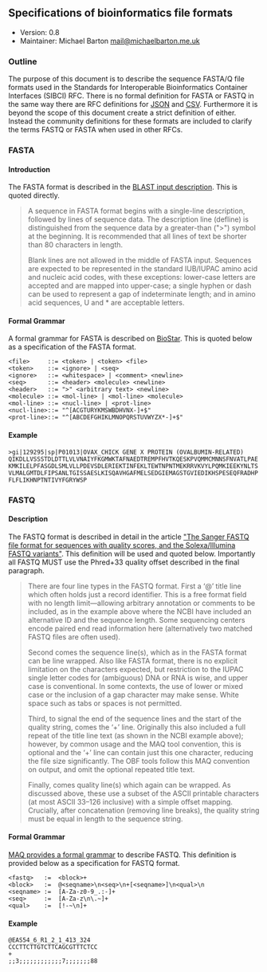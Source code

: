 ## Specifications of bioinformatics file formats

  * Version: 0.8
  * Maintainer: Michael Barton <mail@michaelbarton.me.uk>

### Outline

The purpose of this document is to describe the sequence FASTA/Q file formats
used in the Standards for Interoperable Bioinformatics Container Interfaces
(SIBCI) RFC. There is no formal definition for FASTA or FASTQ in the same way
there are RFC definitions for [JSON][json] and [CSV][csv]. Furthermore it is
beyond the scope of this document create a strict definition of either. Instead
the community definitions for these formats are included to clarify the terms
FASTQ or FASTA when used in other RFCs.

[json]: https://tools.ietf.org/html/rfc7159
[csv]: https://tools.ietf.org/html/rfc4180

### FASTA

#### Introduction

The FASTA format is described in the [BLAST input description][blast]. This is
quoted directly.

[blast]: http://www.ncbi.nlm.nih.gov/BLAST/blastcgihelp.shtml

> A sequence in FASTA format begins with a single-line description, followed by
> lines of sequence data. The description line (defline) is distinguished from
> the sequence data by a greater-than (">") symbol at the beginning. It is
> recommended that all lines of text be shorter than 80 characters in length.
>
> Blank lines are not allowed in the middle of FASTA input. Sequences are
> expected to be represented in the standard IUB/IUPAC amino acid and nucleic
> acid codes, with these exceptions: lower-case letters are accepted and are
> mapped into upper-case; a single hyphen or dash can be used to represent a gap
> of indeterminate length; and in amino acid sequences, U and * are acceptable
> letters.

#### Formal Grammar

A formal grammar for FASTA is described on [BioStar][biostar]. This is quoted
below as a specification of the FASTA format.

[biostar]: https://www.biostars.org/p/11254/#11255

    <file>     ::= <token> | <token> <file>
    <token>    ::= <ignore> | <seq>
    <ignore>   ::= <whitespace> | <comment> <newline>
    <seq>      ::= <header> <molecule> <newline>
    <header>   ::= ">" <arbitrary text> <newline>
    <molecule> ::= <mol-line> | <mol-line> <molecule>
    <mol-line> ::= <nucl-line> | <prot-line>
    <nucl-line>::= "^[ACGTURYKMSWBDHVNX-]+$"
    <prot-line>::= "^[ABCDEFGHIKLMNOPQRSTUVWYZX*-]+$"

#### Example

    >gi|129295|sp|P01013|OVAX_CHICK GENE X PROTEIN (OVALBUMIN-RELATED)
    QIKDLLVSSSTDLDTTLVLVNAIYFKGMWKTAFNAEDTREMPFHVTKQESKPVQMMCMNNSFNVATLPAE
    KMKILELPFASGDLSMLVLLPDEVSDLERIEKTINFEKLTEWTNPNTMEKRRVKVYLPQMKIEEKYNLTS
    VLMALGMTDLFIPSANLTGISSAESLKISQAVHGAFMELSEDGIEMAGSTGVIEDIKHSPESEQFRADHP
    FLFLIKHNPTNTIVYFGRYWSP

### FASTQ

#### Description

The FASTQ format is described in detail in the article ["The Sanger FASTQ file
format for sequences with quality scores, and the Solexa/Illumina FASTQ
variants"][1]. This definition will be used and quoted below. Importantly all
FASTQ MUST use the Phred+33 quality offset described in the final paragraph.

[1]: http://nar.oxfordjournals.org/content/38/6/1767

> There are four line types in the FASTQ format. First a ‘@’ title line which
> often holds just a record identifier. This is a free format field with no
> length limit—allowing arbitrary annotation or comments to be included, as in
> the example above where the NCBI have included an alternative ID and the
> sequence length. Some sequencing centers encode paired end read information
> here (alternatively two matched FASTQ files are often used).
>
> Second comes the sequence line(s), which as in the FASTA format can be line
> wrapped. Also like FASTA format, there is no explicit limitation on the
> characters expected, but restriction to the IUPAC single letter codes for
> (ambiguous) DNA or RNA is wise, and upper case is conventional. In some
> contexts, the use of lower or mixed case or the inclusion of a gap character
> may make sense. White space such as tabs or spaces is not permitted.
>
> Third, to signal the end of the sequence lines and the start of the quality
> string, comes the ‘+’ line. Originally this also included a full repeat of the
> title line text (as shown in the NCBI example above); however, by common usage
> and the MAQ tool convention, this is optional and the ‘+’ line can contain just
> this one character, reducing the file size significantly. The OBF tools follow
> this MAQ convention on output, and omit the optional repeated title text.
>
> Finally, comes quality line(s) which again can be wrapped. As discussed above,
> these use a subset of the ASCII printable characters (at most ASCII 33–126
> inclusive) with a simple offset mapping. Crucially, after concatenation
> (removing line breaks), the quality string must be equal in length to the
> sequence string.

#### Formal Grammar

[MAQ provides a formal grammar][2] to describe FASTQ. This definition is
provided below as a specification for FASTQ format.

    <fastq>   :=  <block>+
    <block>   :=  @<seqname>\n<seq>\n+[<seqname>]\n<qual>\n
    <seqname> :=  [A-Za-z0-9_.:-]+
    <seq>     :=  [A-Za-z\n\.~]+
    <qual>    :=  [!-~\n]+

[2]: http://maq.sourceforge.net/fastq.shtml

#### Example

    @EAS54_6_R1_2_1_413_324
    CCCTTCTTGTCTTCAGCGTTTCTCC
    +
    ;;3;;;;;;;;;;;;7;;;;;;;88
